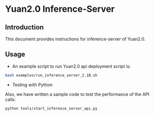 # Yuan2.0 Inference-Server

## Introduction

This document provides instructions for inference-server of Yuan2.0.

## Usage

- An example script to run Yuan2.0 api deployment script is:

```bash
bash examples/run_inference_server_2.1B.sh
```

- Testing with Python

Also, we have written a sample code to test the performance of the API calls:

```bash
python tools/start_inference_server_api.py
```
